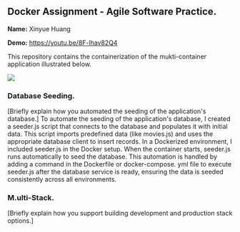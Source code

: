 ## Docker Assignment - Agile Software Practice.

__Name:__ Xinyue Huang 

__Demo:__ https://youtu.be/8F-lhav82Q4

This repository contains the containerization of the mukti-container application illustrated below.

![](./images/arch.png)

### Database Seeding.

[Briefly explain how you automated the seeding of the application's database.]
To automate the seeding of the application's database, I created a seeder.js script that connects to the database and populates it with initial data.     This script imports predefined data (like movies.js) and uses the appropriate database client to insert records.
In a Dockerized environment, I included seeder.js in the Docker setup.     When the container starts, seeder.js runs automatically to seed the database.     This automation is handled by adding a command in the Dockerfile or docker-compose.    yml file to execute seeder.js after the database service is ready, ensuring the data is seeded consistently across all environments.

### M.ulti-Stack.

[Briefly explain how you support building development and production stack options.]
